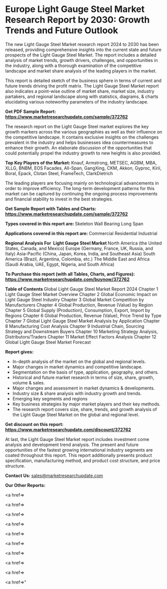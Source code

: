 # Europe Light Gauge Steel Market Research Report by 2030: Growth Trends and Future Outlook

The new Light Gauge Steel Market research report 2024 to 2030 has been released, providing comprehensive insights into the current state and future prospects of the Light Gauge Steel Market. The report includes a detailed analysis of market trends, growth drivers, challenges, and opportunities in the industry, along with a thorough examination of the competitive landscape and market share analysis of the leading players in the market.

This report is detailed sketch of the business sphere in terms of current and future trends driving the profit matrix. The Light Gauge Steel Market report also indicates a point-wise outline of market share, market size, industry partakers, and regional landscape along with statistics, diagrams, &amp; charts elucidating various noteworthy parameters of the industry landscape.

<strong><b>Get PDF Sample Report: <a href=https://www.marketresearchupdate.com/sample/372762>https://www.marketresearchupdate.com/sample/372762</a></b></strong>

The research report on the Light Gauge Steel market explores the key growth markers across the various geographies as well as their influence on the competitive landscape. It contains exclusive insights on the challenges prevalent in the industry and helps businesses idea countermeasures to enhance their growth. An elaborate discussion of the opportunities that could potentially propel the industry growth to new heights is also provided.

<strong><b>Top Key Players of the Market:
</b></strong>Knauf, Armstrong, METSEC, AGBM, MBA, XLLG, BNBM, EOS Facades, All-Span, GangXing, CKM, Akkon, Gyproc, Kirii, Boral, Epack, Clotan Steel, FrameTech, ClarkDietrich<strong><b>
</b></strong>

The leading players are focusing mainly on technological advancements in order to improve efficiency. The long-term development patterns for this market can be captured by continuing the ongoing process improvements and financial stability to invest in the best strategies.

<strong><b>Get Sample Report with Tables and Charts: <a href=https://www.marketresearchupdate.com/sample/372762>https://www.marketresearchupdate.com/sample/372762</a></b></strong>

<strong><b>Types covered in this report are:
</b></strong>Skeleton
Wall Bearing
Long Span<strong><b>
</b></strong>

<strong><b>Applications covered in this report are:
</b></strong>Commercial
Residential
Industrial<strong><b>
</b></strong>

<strong><b>Regional Analysis For  Light Gauge Steel Market</b></strong><strong><b>
</b></strong>North America (the United States, Canada, and Mexico)
Europe (Germany, France, UK, Russia, and Italy)
Asia-Pacific (China, Japan, Korea, India, and Southeast Asia)
South America (Brazil, Argentina, Colombia, etc.)
The Middle East and Africa (Saudi Arabia, UAE, Egypt, Nigeria, and South Africa)

<strong><b>To Purchase this report (with all Tables, Charts, and Figures): <a href=https://www.marketresearchupdate.com/buynow/372762>https://www.marketresearchupdate.com/buynow/372762</a></b></strong>

<strong><b>Table of Contents</b></strong><strong><b>
</b></strong>Global Light Gauge Steel Market Report 2024
Chapter 1 Light Gauge Steel Market Overview
Chapter 2 Global Economic Impact on Light Gauge Steel Industry
Chapter 3 Global Market Competition by Manufacturers
Chapter 4 Global Production, Revenue (Value) by Region
Chapter 5 Global Supply (Production), Consumption, Export, Import by Regions
Chapter 6 Global Production, Revenue (Value), Price Trend by Type
Chapter 7 Global Light Gauge Steel Market Analysis by Application
Chapter 8 Manufacturing Cost Analysis
Chapter 9 Industrial Chain, Sourcing Strategy and Downstream Buyers
Chapter 10 Marketing Strategy Analysis, Distributors/Traders
Chapter 11 Market Effect Factors Analysis
Chapter 12 Global Light Gauge Steel Market Forecast

<strong><b>Report gives:</b></strong>

- In-depth analysis of the market on the global and regional levels.
- Major changes in market dynamics and competitive landscape.
- Segmentation on the basis of type, application, geography, and others.
- Historical and future market research in terms of size, share, growth, volume &amp; sales.
- Major changes and assessment in market dynamics &amp; developments.
- Industry size &amp; share analysis with industry growth and trends.
- Emerging key segments and regions
- Key business strategies by major market players and their key methods.
- The research report covers size, share, trends, and growth analysis of the Light Gauge Steel Market on the global and regional level.

<strong><b>Get discount on this report: <a href=https://www.marketresearchupdate.com/discount/372762>https://www.marketresearchupdate.com/discount/372762</a></b></strong>

At last, the Light Gauge Steel Market report includes investment come analysis and development trend analysis. The present and future opportunities of the fastest growing international industry segments are coated throughout this report. This report additionally presents product specification, manufacturing method, and product cost structure, and price structure.

<strong><b>Contact Us:
</b></strong>sales@marketresearchupdate.com

<strong>Our Other Reports:</strong>

<a href=></a>

<a href=></a>

<a href=></a>

<a href=></a>

<a href=></a>

<a href=></a>

<a href=></a>

<a href=></a>

<a href=></a>

<a href=></a>"
